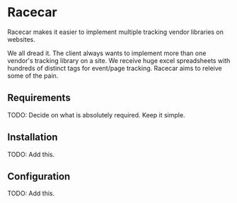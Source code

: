 # Racecar

Racecar makes it easier to implement multiple tracking vendor libraries on websites.

We all dread it. The client always wants to implement more than one vendor's tracking library on a site. We receive huge excel spreadsheets with hundreds of distinct tags for event/page tracking. Racecar aims to releive some of the pain.


## Requirements

TODO: Decide on what is absolutely required. Keep it simple.

## Installation

TODO: Add this.

## Configuration

TODO: Add this.
